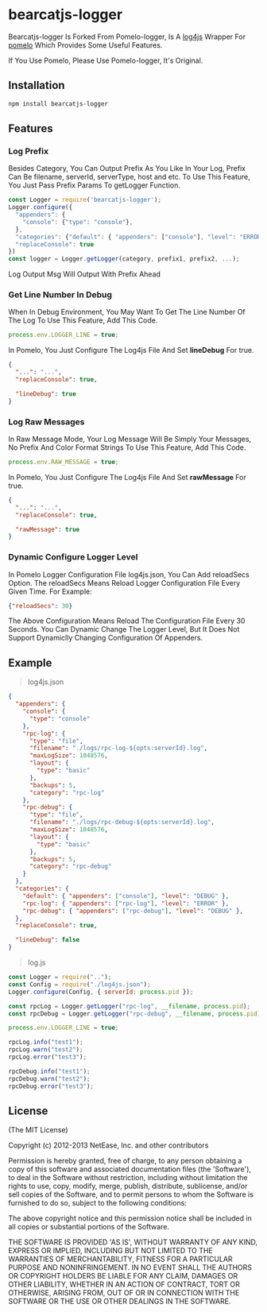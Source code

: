 # bearcatjs-logger

Bearcatjs-logger Is Forked From Pomelo-logger, Is A [log4js](https://github.com/nomiddlename/log4js-node) Wrapper For [pomelo](https://github.com/NetEase/pomelo) Which Provides Some Useful Features.

If You Use Pomelo, Please Use Pomelo-logger, It's Original.

## Installation

```bash
npm install bearcatjs-logger
```

## Features

### Log Prefix

Besides Category, You Can Output Prefix As You Like In Your Log, Prefix Can Be filename, serverId, serverType, host and etc. To Use This Feature, You Just Pass Prefix Params To getLogger Function.

```js
const Logger = require('bearcatjs-logger');
Logger.configure({
  "appenders": {
    "console": {"type": "console"},
  },
  "categories": {"default": { "appenders": ["console"], "level": "ERROR" }},
  "replaceConsole": true
})
const logger = Logger.getLogger(category, prefix1, prefix2, ...);
```

Log Output Msg Will Output With Prefix Ahead

### Get Line Number In Debug

When In Debug Environment, You May Want To Get The Line Number Of The Log To Use This Feature, Add This Code.

```js
process.env.LOGGER_LINE = true;
```

In Pomelo, You Just Configure The Log4js File And Set **lineDebug** For true.

```json
{
  "...": "...",
  "replaceConsole": true,

  "lineDebug": true
}
```

### Log Raw Messages

In Raw Message Mode, Your Log Message Will Be Simply Your Messages, No Prefix And Color Format Strings To Use This Feature, Add This Code.

```js
process.env.RAW_MESSAGE = true;
```

In Pomelo, You Just Configure The Log4js File And Set **rawMessage** For true.

```json
{
  "...": "...",
  "replaceConsole": true,

  "rawMessage": true
}
```

### Dynamic Configure Logger Level

In Pomelo Logger Configuration File log4js.json, You Can Add reloadSecs Option. The reloadSecs Means Reload Logger Configuration File Every Given Time. For Example:

```json
{"reloadSecs": 30}
```

The Above Configuration Means Reload The Configuration File Every 30 Seconds. You Can Dynamic Change The Logger Level, But It Does Not Support Dynamiclly Changing Configuration Of Appenders.

## Example

> log4js.json

```json
{
  "appenders": {
    "console": {
      "type": "console"
    },
    "rpc-log": {
      "type": "file",
      "filename": "./logs/rpc-log-${opts:serverId}.log",
      "maxLogSize": 1048576,
      "layout": {
        "type": "basic"
      },
      "backups": 5,
      "category": "rpc-log"
    },
    "rpc-debug": {
      "type": "file",
      "filename": "./logs/rpc-debug-${opts:serverId}.log",
      "maxLogSize": 1048576,
      "layout": {
        "type": "basic"
      },
      "backups": 5,
      "category": "rpc-debug"
    }
  },
  "categories": {
    "default": { "appenders": ["console"], "level": "DEBUG" },
    "rpc-log": { "appenders": ["rpc-log"], "level": "ERROR" },
    "rpc-debug": { "appenders": ["rpc-debug"], "level": "DEBUG" },
  },
  "replaceConsole": true,

  "lineDebug": false
}
```

> log.js

```js
const Logger = require("..");
const Config = require("./log4js.json");
Logger.configure(Config, { serverId: process.pid });

const rpcLog = Logger.getLogger("rpc-log", __filename, process.pid);
const rpcDebug = Logger.getLogger("rpc-debug", __filename, process.pid);

process.env.LOGGER_LINE = true;

rpcLog.info("test1");
rpcLog.warn("test2");
rpcLog.error("test3");

rpcDebug.info("test1");
rpcDebug.warn("test2");
rpcDebug.error("test3");

```

## License

(The MIT License)

Copyright (c) 2012-2013 NetEase, Inc. and other contributors

Permission is hereby granted, free of charge, to any person obtaining
a copy of this software and associated documentation files (the
'Software'), to deal in the Software without restriction, including
without limitation the rights to use, copy, modify, merge, publish,
distribute, sublicense, and/or sell copies of the Software, and to
permit persons to whom the Software is furnished to do so, subject to
the following conditions:

The above copyright notice and this permission notice shall be
included in all copies or substantial portions of the Software.

THE SOFTWARE IS PROVIDED 'AS IS', WITHOUT WARRANTY OF ANY KIND,
EXPRESS OR IMPLIED, INCLUDING BUT NOT LIMITED TO THE WARRANTIES OF
MERCHANTABILITY, FITNESS FOR A PARTICULAR PURPOSE AND NONINFRINGEMENT.
IN NO EVENT SHALL THE AUTHORS OR COPYRIGHT HOLDERS BE LIABLE FOR ANY
CLAIM, DAMAGES OR OTHER LIABILITY, WHETHER IN AN ACTION OF CONTRACT,
TORT OR OTHERWISE, ARISING FROM, OUT OF OR IN CONNECTION WITH THE
SOFTWARE OR THE USE OR OTHER DEALINGS IN THE SOFTWARE.
